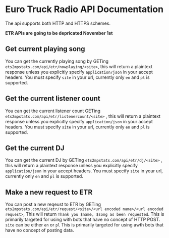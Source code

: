 # Euro Truck Radio API Documentation

The api supports both HTTP and HTTPS schemes.

**ETR APIs are going to be depricated November 1st**

## Get current playing song

You can get the currently playing song by GETing ```ets2mpstats.com/api/etr/nowplaying/<site>```, this will return a plaintext response unless you explicitly specify ```application/json``` in your accept headers. You must specify ```site``` in your url, currently only ```en``` and ```pl``` is supported.

## Get the current listener count

You can get the current listener count GETing ```ets2mpstats.com/api/etr/listenercount/<site>``` , this will return a plaintext response unless you explicitly specify ```application/json``` in your accept headers. You must specify ```site``` in your url, currently only ```en``` and ```pl``` is supported.

## Get the current DJ

You can get the current DJ by GETing ```ets2mpstats.com/api/etr/dj/<site>``` , this will return a plaintext response unless you explicitly specify ```application/json``` in your accept headers. You must specify ```site``` in your url, currently only ```en``` and ```pl``` is supported.

## Make a new request to ETR

You can post a new reqeust to ETR by GETing ```ets2mpstats.com/api/etr/request/<site>/<url encoded name>/<url encoded request>```, This will return ```Thank you $name, $song as been requested```. This is primarily targeted for using with bots that have no concept of HTTP POST. ```site``` can be either ```en``` or ```pl``` This is primarily targeted for using awth bots that have no concept of posting data.
